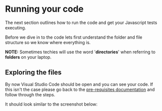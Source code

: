 # Running your code

The next section outlines how to run the code and get your Javascript tests executing.

Before we dive in to the code lets first understand the folder and file structure so we know where everything is.

**NOTE:** Sometimes techies will use the word '**directories**' when referring to **folders** on your laptop.

## Exploring the files

By now Visual Studio Code should be open and you can see your code. If this isn't the case please go back to the [pre-requisites documentation](./PRE-REQUISITES.md) and follow through the steps.

It should look similar to the screenshot below:



